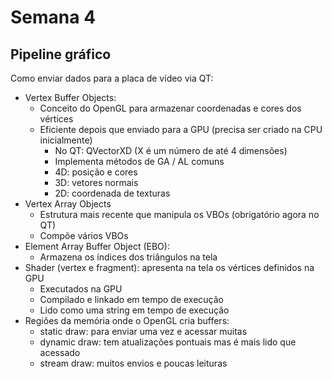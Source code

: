 # Semana 4

## Pipeline gráfico

Como enviar dados para a placa de vídeo via QT:

* Vertex Buffer Objects:
    * Conceito do OpenGL para armazenar coordenadas e cores dos vértices
    * Eficiente depois que enviado para a GPU (precisa ser criado na CPU inicialmente)
        * No QT: QVectorXD (X é um número de até 4 dimensões)
        * Implementa métodos de GA / AL comuns
        * 4D: posição e cores
        * 3D: vetores normais
        * 2D: coordenada de texturas
* Vertex Array Objects
    * Estrutura mais recente que manipula os VBOs (obrigatório agora no QT)
    * Compõe vários VBOs
* Element Array Buffer Object (EBO):
    * Armazena os índices dos triângulos na tela
* Shader (vertex e fragment): apresenta na tela os vértices definidos na GPU
    * Executados na GPU
    * Compilado e linkado em tempo de execução
    * Lido como uma string em tempo de execução
* Regiões da memória onde o OpenGL cria buffers:
    * static draw: para enviar uma vez e acessar muitas
    * dynamic draw: tem atualizações pontuais mas é mais lido que acessado
    * stream draw: muitos envios e poucas leituras
